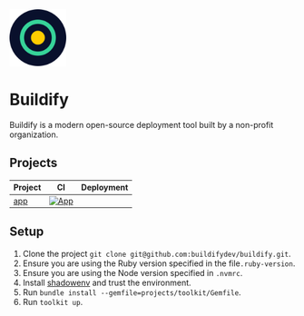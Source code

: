 <img src="assets/logo.png" width="100"/>

# Buildify

Buildify is a modern open-source deployment tool built by a non-profit organization.

## Projects

| Project              | CI                                                                                                                                                       | Deployment |
| -------------------- | -------------------------------------------------------------------------------------------------------------------------------------------------------- | ---------- |
| [app](/projects/app) | [![App](https://github.com/buildifydev/buildify/actions/workflows/app.yml/badge.svg)](https://github.com/buildifydev/buildify/actions/workflows/app.yml) |            |

## Setup

1. Clone the project `git clone git@github.com:buildifydev/buildify.git`.
2. Ensure you are using the Ruby version specified in the file`.ruby-version`.
3. Ensure you are using the Node version specified in `.nvmrc`.
4. Install [shadowenv](https://github.com/Shopify/shadowenv) and trust the environment.
5. Run `bundle install --gemfile=projects/toolkit/Gemfile`.
6. Run `toolkit up`.
